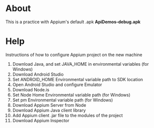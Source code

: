 # About

This is a practice with Appium's default .apk **ApiDemos-debug.apk**

# Help

Instructions of how to configure Appium project on the new machine

1. Download Java, and set JAVA_HOME in environmental variables (for Windows)
2. Download Android Studio
3. Set ANDROID_HOME Environmental variable path to SDK location
4. Open Android Studio and configure Emulator
5. Download Node.is
6. Set Node Home Environmental variable path (for Windows)
7. Set pm Environmental variable path (for Windows)
8. Download Appium Server from Node 
9. Download Appium Java client library
10. Add Appium client .jar file to the modules of the project 
11. Download Appium Inspector